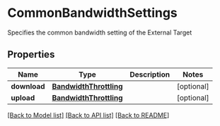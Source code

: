 # CommonBandwidthSettings

Specifies the common bandwidth setting of the External Target

## Properties
Name | Type | Description | Notes
------------ | ------------- | ------------- | -------------
**download** | [**BandwidthThrottling**](BandwidthThrottling.md) |  | [optional] 
**upload** | [**BandwidthThrottling**](BandwidthThrottling.md) |  | [optional] 

[[Back to Model list]](../README.md#documentation-for-models) [[Back to API list]](../README.md#documentation-for-api-endpoints) [[Back to README]](../README.md)


